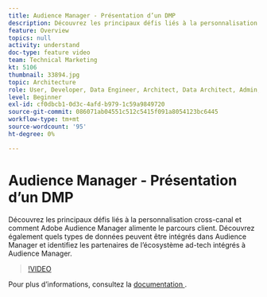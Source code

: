 ```yaml
---
title: Audience Manager - Présentation d’un DMP
description: Découvrez les principaux défis liés à la personnalisation cross-canal et comment Adobe Audience Manager alimente le parcours client. Découvrez également quels types de données peuvent être intégrés dans Audience Manager et identifiez les partenaires de l’écosystème ad-tech intégrés à Audience Manager.
feature: Overview
topics: null
activity: understand
doc-type: feature video
team: Technical Marketing
kt: 5106
thumbnail: 33894.jpg
topic: Architecture
role: User, Developer, Data Engineer, Architect, Data Architect, Admin, Leader
level: Beginner
exl-id: cf0dbcb1-0d3c-4afd-b979-1c59a9849720
source-git-commit: 086071ab04551c512c5415f091a8054123bc6445
workflow-type: tm+mt
source-wordcount: '95'
ht-degree: 0%

---
```


# Audience Manager - Présentation d’un DMP

Découvrez les principaux défis liés à la personnalisation cross-canal et comment Adobe Audience Manager alimente le parcours client. Découvrez également quels types de données peuvent être intégrés dans Audience Manager et identifiez les partenaires de l’écosystème ad-tech intégrés à Audience Manager.

>[!VIDEO](https://video.tv.adobe.com/v/33894/?quality=12)

Pour plus d’informations, consultez la [ documentation ](https://experienceleague.adobe.com/docs/audience-manager/user-guide/overview/aam-overview.html?lang=fr).
